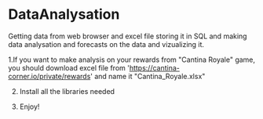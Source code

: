 # DataAnalysation
Getting data from web browser and excel file storing it in SQL and  making data analysation and forecasts on the data and vizualizing it.


1.If you want to make analysis on your rewards from "Cantina Royale" game, you should download excel file from 'https://cantina-corner.io/private/rewards' and name it
"Cantina_Royale.xlsx"

2. Install all the libraries needed

3. Enjoy!
